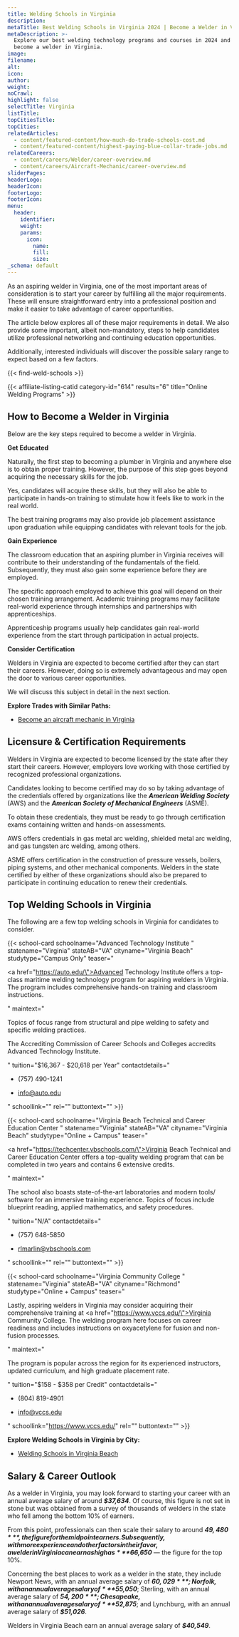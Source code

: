 ```yaml
---
title: Welding Schools in Virginia
description:
metaTitle: Best Welding Schools in Virginia 2024 | Become a Welder in VA
metaDescription: >-
  Explore our best welding technology programs and courses in 2024 and learn to
  become a welder in Virginia.
image:
filename:
alt:
icon:
author:
weight:
noCrawl:
highlight: false
selectTitle: Virginia
listTitle:
topCitiesTitle:
topCities:
relatedArticles:
  - content/featured-content/how-much-do-trade-schools-cost.md
  - content/featured-content/highest-paying-blue-collar-trade-jobs.md
relatedCareers:
  - content/careers/Welder/career-overview.md
  - content/careers/Aircraft-Mechanic/career-overview.md
sliderPages:
headerLogo:
headerIcon:
footerLogo:
footerIcon:
menu:
  header:
    identifier:
    weight:
    params:
      icon:
        name:
        fill:
        size:
_schema: default
---
```

As an aspiring welder in Virginia, one of the most important areas of consideration is to start your career by fulfilling all the major requirements. These will ensure straightforward entry into a professional position and make it easier to take advantage of career opportunities.

The article below explores all of these major requirements in detail. We also provide some important, albeit non-mandatory, steps to help candidates utilize professional networking and continuing education opportunities.

Additionally, interested individuals will discover the possible salary range to expect based on a few factors.

{{< find-weld-schools >}}

{{< affiliate-listing-catid category-id="614" results="6" title="Online Welding Programs" >}}

## **How to Become a Welder in Virginia**

Below are the key steps required to become a welder in Virginia.

**Get Educated**

Naturally, the first step to becoming a plumber in Virginia and anywhere else is to obtain proper training. However, the purpose of this step goes beyond acquiring the necessary skills for the job.

Yes, candidates will acquire these skills, but they will also be able to participate in hands-on training to stimulate how it feels like to work in the real world.

The best training programs may also provide job placement assistance upon graduation while equipping candidates with relevant tools for the job.

**Gain Experience**

The classroom education that an aspiring plumber in Virginia receives will contribute to their understanding of the fundamentals of the field. Subsequently, they must also gain some experience before they are employed.

The specific approach employed to achieve this goal will depend on their chosen training arrangement. Academic training programs may facilitate real-world experience through internships and partnerships with apprenticeships.

Apprenticeship programs usually help candidates gain real-world experience from the start through participation in actual projects.

**Consider Certification**

Welders in Virginia are expected to become certified after they can start their careers. However, doing so is extremely advantageous and may open the door to various career opportunities.

We will discuss this subject in detail in the next section.

**Explore Trades with Similar Paths:**

* [Become an aircraft mechanic in Virginia](https://toptradeschools.com/near-you/aircraft-mechanic/virginia/)

## **Licensure & Certification Requirements**

Welders in Virginia are expected to become licensed by the state after they start their careers. However, employers love working with those certified by recognized professional organizations.

Candidates looking to become certified may do so by taking advantage of the credentials offered by organizations like the ***American Welding Society*** (AWS) and the ***American Society of Mechanical Engineers*** (ASME).

To obtain these credentials, they must be ready to go through certification exams containing written and hands-on assessments.

AWS offers credentials in gas metal arc welding, shielded metal arc welding, and gas tungsten arc welding, among others.

ASME offers certification in the construction of pressure vessels, boilers, piping systems, and other mechanical components. Welders in the state certified by either of these organizations should also be prepared to participate in continuing education to renew their credentials.

## **Top Welding Schools in Virginia**

The following are a few top welding schools in Virginia for candidates to consider.

{{< school-card schoolname="Advanced Technology Institute " statename="Virginia" stateAB="VA" cityname="Virginia Beach" studytype="Campus Only" teaser="<p><a href=\"https://auto.edu/\">Advanced Technology Institute</a> offers a top-class maritime welding technology program for aspiring welders in Virginia. The program includes comprehensive hands-on training and classroom instructions.</p>" maintext="<p>Topics of focus range from structural and pipe welding to safety and specific welding practices.</p><p>The Accrediting Commission of Career Schools and Colleges accredits Advanced Technology Institute.</p>" tuition="$16,367 - $20,618 per Year" contactdetails="<ul><li><p>(757) 490-1241</p></li><li><p>info@auto.edu</p></li></ul>" schoollink="" rel="" buttontext="" >}}

{{< school-card schoolname="Virginia Beach Technical and Career Education Center " statename="Virginia" stateAB="VA" cityname="Virginia Beach" studytype="Online + Campus" teaser="<p><a href=\"https://techcenter.vbschools.com/\">Virginia Beach Technical and Career Education Center</a> offers a top-quality welding program that can be completed in two years and contains 6 extensive credits.</p>" maintext="<p>The school also boasts state-of-the-art laboratories and modern tools/ software for an immersive training experience. Topics of focus include blueprint reading, applied mathematics, and safety procedures.</p>" tuition="N/A" contactdetails="<ul><li><p>(757) 648-5850</p></li><li><p>rlmarlin@vbschools.com</p></li></ul>" schoollink="" rel="" buttontext="" >}}

{{< school-card schoolname="Virginia Community College " statename="Virginia" stateAB="VA" cityname="Richmond" studytype="Online + Campus" teaser="<p>Lastly, aspiring welders in Virginia may consider acquiring their comprehensive training at <a href=\"https://www.vccs.edu/\">Virginia Community College</a>. The welding program here focuses on career readiness and includes instructions on oxyacetylene for fusion and non-fusion processes.</p>" maintext="<p>The program is popular across the region for its experienced instructors, updated curriculum, and high graduate placement rate.</p>" tuition="$158 - $358 per Credit" contactdetails="<ul><li><p>(804) 819-4901</p></li><li><p>info@vccs.edu</p></li></ul>" schoollink="https://www.vccs.edu/" rel="" buttontext="" >}}

**Explore Welding Schools in Virginia by City:**

* [Welding Schools in Virginia Beach](https://toptradeschools.com/near-you/welder/virginia/virginia-beach/)

## **Salary & Career Outlook**

As a welder in Virginia, you may look forward to starting your career with an annual average salary of around ***$37,634***. Of course, this figure is not set in stone but was obtained from a survey of thousands of welders in the state who fell among the bottom 10% of earners.

From this point, professionals can then scale their salary to around ***$49,480***, the figure for the midpoint earners. Subsequently, with more experience and other factors in their favor, a welder in Virginia can earn as high as ***$66,650*** — the figure for the top 10%.

Concerning the best places to work as a welder in the state, they include Newport News, with an annual average salary of ***$60,029***; Norfolk, with an annual average salary of ***$55,050***; Sterling, with an annual average salary of ***$54,200***; Chesapeake, with an annual average salary of ***$52,875***; and Lynchburg, with an annual average salary of ***$51,026***.

Welders in Virginia Beach earn an annual average salary of ***$40,549***.